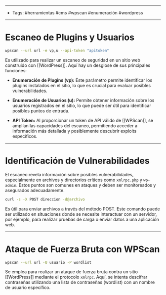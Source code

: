 ___

- Tags: #herramientas #cms #wpscan #enumeración  #wordpress 

___

# Escaneo de Plugins y Usuarios

```bash
wpscan --url url -e vp,u --api-token "apitoken"
``` 

Es utilizado para realizar un escaneo de seguridad en un sitio web construido con [[WordPress]]. Aquí hay un desglose de sus principales funciones:

- **Enumeración de Plugins (vp):** Este parámetro permite identificar los plugins instalados en el sitio, lo que es crucial para evaluar posibles vulnerabilidades.

- **Enumeración de Usuarios (u):** Permite obtener información sobre los usuarios registrados en el sitio, lo que puede ser útil para identificar posibles puntos de entrada.

- **API Token:** Al proporcionar un token de API válido de [[WPScan]], se amplían las capacidades del escaneo, permitiendo acceder a información más detallada y posiblemente descubrir exploits específicos.

___
# Identificación de Vulnerabilidades

El escaneo revela información sobre posibles vulnerabilidades, especialmente en archivos y directorios críticos como `xmlrpc.php` y `wp-admin`. Estos puntos son comunes en ataques y deben ser monitoreados y asegurados adecuadamente.

```bash 
curl -s -X POST direccion -d@archivo
```

Es útil para enviar archivos a través del método POST. Este comando puede ser utilizado en situaciones donde se necesite interactuar con un servidor, por ejemplo, para realizar pruebas de carga o enviar datos a una aplicación web.

___
# Ataque de Fuerza Bruta con WPScan

```bash 
wpscan --url url -U usuario -P wordlist
``` 

Se emplea para realizar un ataque de fuerza bruta contra un sitio [[WordPress]] mediante el protocolo `xmlrpc`. Aquí, se intenta descifrar contraseñas utilizando una lista de contraseñas (wordlist) con un nombre de usuario específico.

